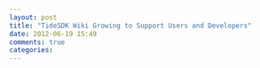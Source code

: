 ```yaml
---
layout: post
title: "TideSDK Wiki Growing to Support Users and Developers"
date: 2012-06-19 15:49
comments: true
categories: 
---
```

